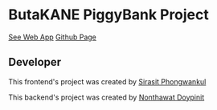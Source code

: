 # ButaKANE PiggyBank Project

<a href='https://butakane.herokuapp.com/' target="_blank" rel="noopener">See Web App</a>
<a href='https://cpre-kmutnb.github.io/Butakane/' target="_blank" rel="noopener">Github Page</a>

## Developer

This frontend's project was created by <a href='https://shiraf.net' target="_blank" rel="noopener">Sirasit Phongwankul</a>

This backend's project was created by <a href='https://lysist.shiraf.net' target="_blank" rel="noopener">Nonthawat Doypinit</a>

